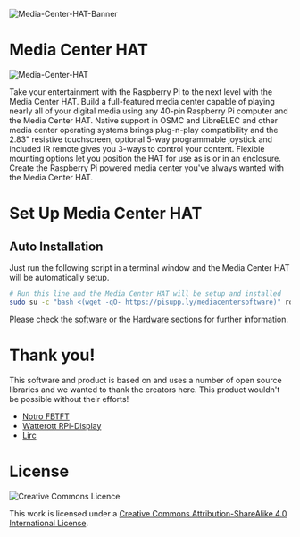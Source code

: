 ![Media-Center-HAT-Banner](https://user-images.githubusercontent.com/1878314/73882204-8fcbaa80-4859-11ea-87c1-692a14d2118b.png)
# Media Center HAT
![Media-Center-HAT](https://user-images.githubusercontent.com/1878314/61450665-7ad80a00-a94f-11e9-918c-2fbe432d55bf.png)

Take your entertainment with the Raspberry Pi to the next level with the Media Center HAT. Build a full-featured media center capable of playing nearly all of your digital media using any 40-pin Raspberry Pi computer and the Media Center HAT. Native support in OSMC and LibreELEC and other media center operating systems brings plug-n-play compatibility and the 2.83" resistive touchscreen, optional 5-way programmable joystick and included IR remote gives you 3-ways to control your content. Flexible mounting options let you position the HAT for use as is or in an enclosure. Create the Raspberry Pi powered media center you've always wanted with the Media Center HAT.

# Set Up Media Center HAT
## Auto Installation
Just run the following script in a terminal window and the Media Center HAT will be automatically setup.
```bash
# Run this line and the Media Center HAT will be setup and installed
sudo su -c "bash <(wget -qO- https://pisupp.ly/mediacentersoftware)" root
```

Please check the [software](https://github.com/PiSupply/Media-Center-HAT/blob/master/Software) or the [Hardware](https://github.com/PiSupply/Media-Center-HAT/blob/master/Hardware) sections for further information.

# Thank you!

This software and product is based on and uses a number of open source libraries and we wanted to thank the creators here. This product wouldn't be possible without their efforts!

- [Notro FBTFT](https://github.com/notro/fbtft/wiki)
- [Watterott RPi-Display](https://github.com/watterott/RPi-Display)
- [Lirc](http://www.lirc.org/)

# License

![Creative Commons Licence](https://user-images.githubusercontent.com/3359418/82903405-ce948600-9f58-11ea-8125-b452a79a0b6b.png)

This work is licensed under a [Creative Commons Attribution-ShareAlike 4.0 International License](http://creativecommons.org/licenses/by-sa/4.0/).
